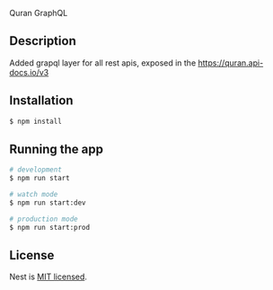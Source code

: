Quran GraphQL

## Description
Added grapql layer for all rest apis, exposed in the  https://quran.api-docs.io/v3

## Installation

```bash
$ npm install
```

## Running the app

```bash
# development
$ npm run start

# watch mode
$ npm run start:dev

# production mode
$ npm run start:prod
```

## License

Nest is [MIT licensed](LICENSE).
